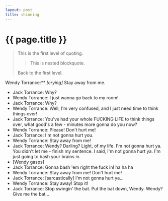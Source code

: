 ```yaml
---
layout: post
title: shinning
---
```


# {{ page.title }}

> This is the first level of quoting.
>
> > This is nested blockquote.
>
> Back to the first level.



Wendy Torrance:** *[crying]* Stay away from me.
- Jack Torrance: Why?
- Wendy Torrance: I just wanna go back to my room!
- Jack Torrance: Why?
- Wendy Torrance: Well, I'm very confused, and I just need time to think things over!
- Jack Torrance: You've had your whole FUCKING LIFE to think things over, what good's a few - minutes more gonna do you now?
- Wendy Torrance: Please! Don't hurt me!
- Jack Torrance: I'm not gonna hurt you.
- Wendy Torrance: Stay away from me!
- Jack Torrance: Wendy? Darling? Light, of my life. I'm not gonna hurt ya. You didn't let me - finish my sentence. I said, I'm not gonna hurt ya. I'm just going to bash your brains in.
- [Wendy gasps]
- Jack Torrance: Gonna bash 'em right the fuck in! ha ha ha
- Wendy Torrance: Stay away from me! Don't hurt me!
- Jack Torrance: [sarcastically] I'm not gonna hurt ya...
- Wendy Torrance: Stay away! Stop it!
- Jack Torrance: Stop swingin' the bat. Put the bat down, Wendy. Wendy? Give me the bat...
